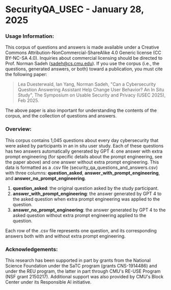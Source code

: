 # SecurityQA_USEC - January 28, 2025

### Usage Information:

This corpus of questions and answers is made available under a Creative Commons Attribution-NonCommercial-ShareAlike 4.0 Generic license (CC BY-NC-SA 4.0). Inquiries about commercial licensing should be directed to Prof. Norman Sadeh (sadeh@cs.cmu.edu). If you use the corpus (i.e., the questions, generated answers, or both) toward a publication, you must cite the following paper:

> Lea Duesterwald, Ian Yang, Norman Sadeh, "Can a Cybersecurity Question Answering Assistant Help Change User Behavior? An In Situ Study", The Symposium on Usable Security and Privacy (USEC 2025), Feb 2025.

The above paper is also important for understanding the contents of the corpus, and the collection of questions and answers.

### Overview:

This corpus contains 1,045 questions about every day cybersecurity that were asked by participants in an in situ user study. Each of these questions has two answers automatically generated by GPT 4: one answer with extra prompt engineering (for specific details about the prompt engineering, see the paper above) and one answer without extra prompt engineering. This data is formatted as a .csv file (security_qa_questions_and_answers.csv) with three columns: **question_asked**, **answer_with_prompt_engineering**, and **answer_no_prompt_engineering**.

1. **question_asked**: the original question asked by the study participant.
2. **answer_with_prompt_engineering**: the answer generated by GPT 4 to the asked question when extra prompt engineering was applied to the question.
3. **answer_no_prompt_engineering**: the answer generated by GPT 4 to the asked question without extra prompt engineering applied to the question.

Each row of the .csv file represents one question, and its corresponding answers both with and without extra prompt engineering.

### Acknowledgements:

This research has been supported in part by grants from the National Science Foundation under the SaTC program  (grants CNS-1914486) and under the REU program, the latter in part through CMU's RE-USE Program (NSF grant 2150217). Additional support was also provided by CMU's Block Center under its Responsible AI initiative.
